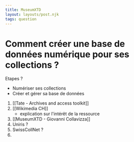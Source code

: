 ```yaml
---
title: MuseumXTD
layout: layouts/post.njk
tags: question
---
```

# Comment créer une base de données numérique pour ses collections ?
Etapes ?
- Numériser ses collections
- Créer et gérer sa base de données


1. [[Tate - Archives and access toolkit]]
2. [[Wikimedia CH]]
	- explication sur l'intérêt de la ressource
 3. [[MuseumXTD - Giovanni Collavizza]]
4. Uniris ?
5. SwissCollNet ?
6. 